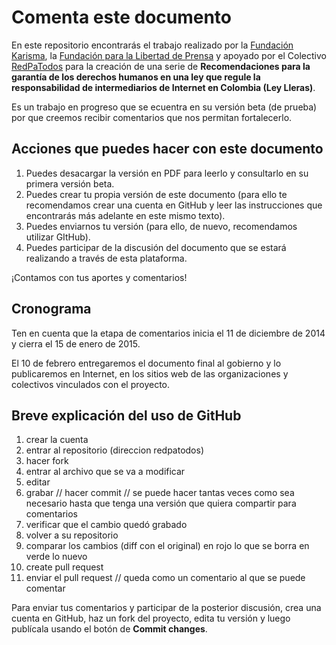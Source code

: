 Comenta este documento
======================

En este repositorio encontrarás el trabajo realizado por la [Fundación Karisma](http://karisma.org.co), la [Fundación para la Libertad de Prensa](http://flip.org.co) y apoyado  por el Colectivo [RedPaTodos](http://redpatodos.co) para la creación de una serie de **Recomendaciones para la garantía de los derechos humanos en una ley que regule la responsabilidad de intermediarios de Internet en Colombia (Ley Lleras)**.

Es un trabajo en progreso que se ecuentra en su versión beta (de prueba) por que creemos recibir comentarios que nos permitan fortalecerlo.

## Acciones que puedes hacer con este documento
1. Puedes desacargar la versión en PDF para leerlo y consultarlo en su primera versión beta.
2. Puedes crear tu propia versión de este documento (para ello te recomendamos crear una cuenta en GitHub y leer las instrucciones que encontrarás más adelante en este mismo texto).
3. Puedes enviarnos tu versión (para ello, de nuevo, recomendamos utilizar GItHub).
4. Puedes participar de la discusión del documento que se estará realizando a través de esta plataforma.
 
¡Contamos con tus aportes y comentarios!

## Cronograma
Ten en cuenta que la etapa de comentarios inicia el 11 de diciembre de 2014 y cierra el 15 de enero de 2015.

El 10 de febrero entregaremos el documento final al gobierno y lo publicaremos en Internet, en los sitios web de las organizaciones y colectivos vinculados con el proyecto.

## Breve explicación del uso de GitHub
1. crear la cuenta
2. entrar al repositorio (direccion redpatodos)
3. hacer fork
4. entrar al archivo que se va a modificar
5. editar
6. grabar // hacer commit // se puede hacer tantas veces como sea necesario hasta que tenga una versión que quiera compartir para comentarios
7. verificar que el cambio quedó grabado
8. volver a su repositorio
9. comparar los cambios (diff con el original) en rojo lo que se borra en verde lo nuevo
10. create pull request
11. enviar el pull request // queda como un comentario al que se puede comentar


Para enviar tus comentarios y participar de la posterior discusión, crea una cuenta en GitHub, haz un fork del proyecto, edita tu versión y luego publícala usando el botón de **Commit changes**.


